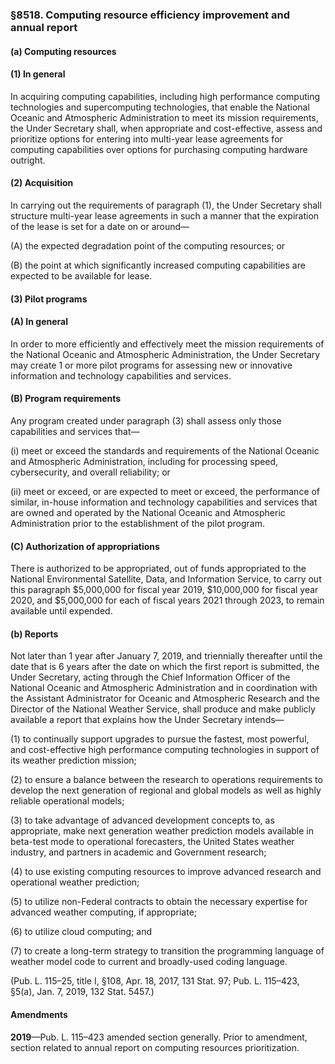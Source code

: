 ### §8518. Computing resource efficiency improvement and annual report ###

#### (a) Computing resources ####

#### (1) In general ####

In acquiring computing capabilities, including high performance computing technologies and supercomputing technologies, that enable the National Oceanic and Atmospheric Administration to meet its mission requirements, the Under Secretary shall, when appropriate and cost-effective, assess and prioritize options for entering into multi-year lease agreements for computing capabilities over options for purchasing computing hardware outright.

#### (2) Acquisition ####

In carrying out the requirements of paragraph (1), the Under Secretary shall structure multi-year lease agreements in such a manner that the expiration of the lease is set for a date on or around—

(A) the expected degradation point of the computing resources; or

(B) the point at which significantly increased computing capabilities are expected to be available for lease.

#### (3) Pilot programs ####

#### (A) In general ####

In order to more efficiently and effectively meet the mission requirements of the National Oceanic and Atmospheric Administration, the Under Secretary may create 1 or more pilot programs for assessing new or innovative information and technology capabilities and services.

#### (B) Program requirements ####

Any program created under paragraph (3) shall assess only those capabilities and services that—

(i) meet or exceed the standards and requirements of the National Oceanic and Atmospheric Administration, including for processing speed, cybersecurity, and overall reliability; or

(ii) meet or exceed, or are expected to meet or exceed, the performance of similar, in-house information and technology capabilities and services that are owned and operated by the National Oceanic and Atmospheric Administration prior to the establishment of the pilot program.

#### (C) Authorization of appropriations ####

There is authorized to be appropriated, out of funds appropriated to the National Environmental Satellite, Data, and Information Service, to carry out this paragraph $5,000,000 for fiscal year 2019, $10,000,000 for fiscal year 2020, and $5,000,000 for each of fiscal years 2021 through 2023, to remain available until expended.

#### (b) Reports ####

Not later than 1 year after January 7, 2019, and triennially thereafter until the date that is 6 years after the date on which the first report is submitted, the Under Secretary, acting through the Chief Information Officer of the National Oceanic and Atmospheric Administration and in coordination with the Assistant Administrator for Oceanic and Atmospheric Research and the Director of the National Weather Service, shall produce and make publicly available a report that explains how the Under Secretary intends—

(1) to continually support upgrades to pursue the fastest, most powerful, and cost-effective high performance computing technologies in support of its weather prediction mission;

(2) to ensure a balance between the research to operations requirements to develop the next generation of regional and global models as well as highly reliable operational models;

(3) to take advantage of advanced development concepts to, as appropriate, make next generation weather prediction models available in beta-test mode to operational forecasters, the United States weather industry, and partners in academic and Government research;

(4) to use existing computing resources to improve advanced research and operational weather prediction;

(5) to utilize non-Federal contracts to obtain the necessary expertise for advanced weather computing, if appropriate;

(6) to utilize cloud computing; and

(7) to create a long-term strategy to transition the programming language of weather model code to current and broadly-used coding language.

(Pub. L. 115–25, title I, §108, Apr. 18, 2017, 131 Stat. 97; Pub. L. 115–423, §5(a), Jan. 7, 2019, 132 Stat. 5457.)

#### Amendments ####

**2019**—Pub. L. 115–423 amended section generally. Prior to amendment, section related to annual report on computing resources prioritization.